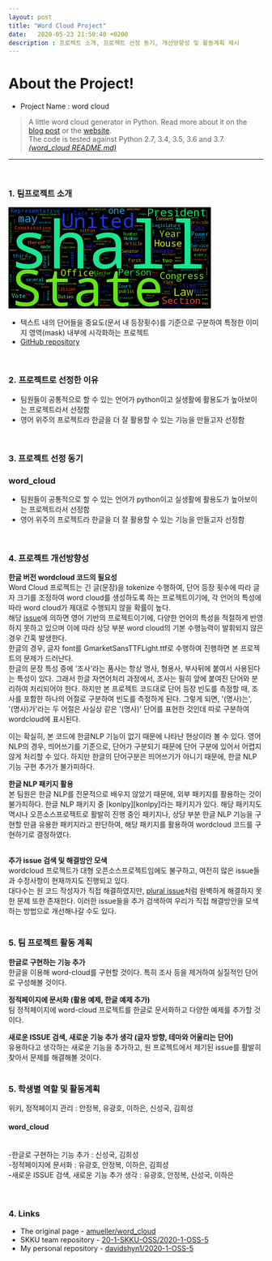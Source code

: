 ```yaml
---
layout: post
title: "Word Cloud Project"
date:   2020-05-23 21:50:40 +0200
description : 프로젝트 소개, 프로젝트 선정 동기, 개선방향성 및 활동계획 제시
---
```


# About the Project!
- Project Name : word cloud

>A little word cloud generator in Python. Read more about it on the [blog post][blog_post] or the [website][website].<br>
>The code is tested against Python 2.7, 3.4, 3.5, 3.6 and 3.7. [_(word_cloud README.md)_][README.md]<br>
<hr>
<br>

### 1. 팀프로젝트 소개
![example][example]<br>
* 텍스트 내의 단어들을 중요도(문서 내 등장횟수)를 기준으로 구분하여 특정한 이미지 영역(mask) 내부에 시각화하는 프로젝트<br>
* [GitHub repository][word_cloud]<br>
<br>

### 2. 프로젝트로 선정한 이유
* 팀원들이 공통적으로 할 수 있는 언어가 python이고 실생활에 활용도가 높아보이는 프로젝트라서 선정함<br>
* 영어 위주의 프로젝트라 한글을 더 잘 활용할 수 있는 기능을 만들고자 선정함<br>
<br>

### 3. 프로젝트 선정 동기
### word_cloud
- 팀원들이 공통적으로 할 수 있는 언어가 python이고 실생활에 활용도가 높아보이는 프로젝트라서 선정함
- 영어 위주의 프로젝트라 한글을 더 잘 활용할 수 있는 기능을 만들고자 선정함<br>
<br>
 
### 4. 프로젝트 개선방향성

**한글 버전 wordcloud 코드의 필요성**<br>
Word Cloud 프로젝트는 긴 글(문장)을 tokenize 수행하여, 단어 등장 횟수에 따라 글자 크기를 조정하여 word cloud를 생성하도록 하는 프로젝트이기에,
각 언어의 특성에 따라 word cloud가 제대로 수행되지 않을 확률이 높다.<br>
해당 [issue][issue1]에 의하면 영어 기반의 프로젝트이기에,
다양한 언어의 특성을 적절하게 반영하지 못하고 있으며 이에 따라 상당 부분 word cloud의 기본 수행능력이 발휘되지 않은 경우 간혹 발생한다.<br>
한글의 경우, 글자 font를 GmarketSansTTFLight.ttf로 수행하여 진행하면 본 프로젝트의 문제가 드러난다.<br>
한글의 문장 특성 중에 '조사'라는 품사는 항상 명사, 형용사, 부사뒤에 붙여서 사용된다는 특성이 있다.
그래서 한글 자연어처리 과정에서, 조사는 필히 앞에 붙여진 단어와 분리하여 처리되어야 한다.
하지만 본 프로젝트 코드대로 단어 등장 빈도를 측정할 때, 조사를 포함한 하나의 어절로 구분하여 빈도를 측정하게 된다.
그렇게 되면, '(명사)는', '(명사)가'라는 두 어절은 사실상 같은 '(명사)' 단어를 표현한 것인데
따로 구분하여 wordcloud에 표시된다.<br>

이는 확실히, 본 코드에 한글NLP 기능이 없기 때문에 나타난 현상이라 볼 수 있다.
영어 NLP의 경우, 띄어쓰기를 기준으로, 단어가 구분되기 때문에 단어 구분에 있어서 어렵지 않게 처리할 수 있다.
하지만 한글의 단어구분은 띄어쓰기가 아니기 때문에, 한글 NLP 기능 구현 추가가 불가피하다.

**한글 NLP 패키지 활용**<br>
본 팀원은 한글 NLP를 전문적으로 배우지 않았기 때문에, 외부 패키지를 활용하는 것이 불가피하다.
한글 NLP 패키지 중 [konlpy][konlpy]라는 패키지가 있다.
해당 패키지도 역시나 오픈소스프로젝트로 활발히 진행 중인 패키지나, 상당 부분 한글 NLP 기능을 구현할 만큼 유용한 패키지라고 판단하여,
해당 패키지를 활용하여 wordcloud 코드를 구현하기로 결정하였다.<br>
<br>

**추가 issue 검색 및 해결방안 모색**<br>
wordcloud 프로젝트가 대형 오픈소스프로젝트임에도 불구하고, 여전히 많은 issue들과 수정사항이 현재까지도 진행되고 있다.<br>
대다수는 원 코드 작성자가 직접 해결하였지만, [plural issue][issue2]처럼 완벽하게 해결하지 못한 문제 또한 존재한다.
이러한 issue들을 추가 검색하여 우리가 직접 해결방안을 모색하는 방법으로 개선해나갈 수도 있다.<br>
<br>

### 5. 팀 프로젝트 활동 계획

**한글로 구현하는 기능 추가** <br>
한글을 이용해 word-cloud를 구현할 것이다. 특히 조사 등을 제거하여 실질적인 단어로 구성해볼 것이다.
<br>

**정적페이지에 문서화 (활용 예제, 한글 예제 추가)** <br>
팀 정적페이지에 word-cloud 프로젝트를 한글로 문서화하고 다양한 예제를 추가할 것이다.
<br>

**새로운 ISSUE 검색, 새로운 기능 추가 생각 (글자 방향, 테마와 어울리는 단어)** <br>
유용하다고 생각하는 새로운 기능을 추가하고, 원 프로젝트에서 제기된 issue를 활발히 찾아서 문제를 해결해볼 것이다.
<br><br>

### 5. 학생별 역할 및 활동계획<br>
위키, 정적페이지 관리 : 안정복, 유광호, 이하은, 신성국, 김희성<br>
#### word_cloud
<br>
-한글로 구현하는 기능 추가 : 신성국, 김희성<br>
-정적페이지에 문서화 : 유광호, 안정복, 이하은, 김희성<br>
-새로운 ISSUE 검색, 새로운 기능 추가 생각 : 유광호, 안정복, 신성국, 이하은<br>
<br><br>

### 4. Links
* The original page - [amueller/word_cloud][original_page] 
* SKKU team repository - [20-1-SKKU-OSS/2020-1-OSS-5][Groupreposit]
* My personal repository - [davidshyn1/2020-1-OSS-5][personalreposit]

[blog_post]: http://peekaboo-vision.blogspot.de/2012/11/a-wordcloud-in-python.html
[website]: http://amueller.github.io/word_cloud/
[README.md]: https://github.com/amueller/word_cloud/blob/master/README.md
[example]: https://github.com/amueller/word_cloud/raw/master/examples/constitution.png
[word_cloud]: https://github.com/amueller/word_cloud
[Groupreposit]: https://github.com/20-1-SKKU-OSS/2020-1-OSS-5
[original_page]: https://github.com/amueller/word_cloud
[personalreposit]: https://github.com/davidshyn1/2020-1-OSS-5
[issue1]: https://github.com/amueller/word_cloud/issues/238
[issue2]: https://github.com/amueller/word_cloud/issues/542



